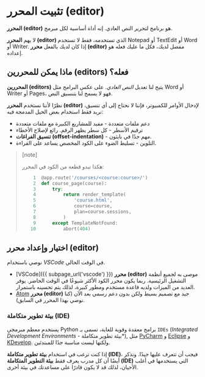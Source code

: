 # تثبيت **المحرر (editor)**

**المحرر (editor)** هو برنامج لتحرير النص العادي. إنه أداة أساسية لكل مبرمج.

لا يهم **المحرر (editor)** الذي تستخدمه، فقط لا تستخدم
Notepad أو TextEdit أو Word أو Writer.
إذا كان لديك بالفعل **محرر (editor)** مفضل لديك، فكل ما عليك فعله هو إعداده.


## ماذا يمكن للمحررين (editors) فعله؟

**المحررين (editors)**  يتيح لنا تعديل *النص العادي*. على عكس البرامج مثل Word أو Writer أو Pages، فهو لا يسمح لنا ب*تنسيق* النص.

نظرًا لأننا نستخدم **المحرر (editor)** لإدخال الأوامر للكمبيوتر، فإننا لا نحتاج إلى أي تنسيق،
نريد فقط استخدام بعض الحيل المدمجة فيه:
* دعم ملفات متعددة - مفيد للمشاريع الكبيرة مع ملفات متعددة
* ترقيم الأسطر - كل سطر يظهر الرقم. رائع لإصلاح الأخطاء
* **تنسيق الفراغات (offset-indentation)** - مهم جدًا في بايثون.
* التلوين - تسليط الضوء على الكود المخصص يساعد على القراءة.

> [note]
>
> هكذا تبدو قطعة من الكود في المحرر:
>
> ```python
>     1  @app.route('/courses/<course:course>/')
>     2  def course_page(course):
>     3      try:
>     4          return render_template(
>     5              'course.html',
>     6              course=course,
>     7              plan=course.sessions,
>     8          )
>     9      except TemplateNotFound:
>    10          abort(404)
> ```

## اختيار وإعداد **محرر (editor)**

نوصي باستخدام *VSCode* في الوقت الحالي.

* [VSCode]({{ subpage_url('vscode') }}) **محرر (editor)** موصى به لجميع أنظمة التشغيل الرئيسية. ربما يكون محرر الكود الأكثر شيوعًا في الوقت الحاضر. يوفر العديد من الميزات ولديه قاعدة مستخدم ومطور كبيرة، لذلك يتم تحسينه باستمرار.
* [Atom] **محرر (editor)** جيد مع تصميم بسيط ولكن بدون دعم رسمي بعد الآن (كنا نوصي بهذا المحرر في السابق).

### بيئة تطوير متكاملة (IDE)

يستخدم معظم مبرمجي Python برامج معقدة وقوية للغاية، تسمى بـ `IDEs`
(*Integrated Development Environments* - بيئة تطوير متكاملة*),
مثل [PyCharm] و [Eclipse] و [KDevelop].
ولكنها ليست مناسبة جدًا للمبتدئين.

إذا كنت ترغب في استخدام **بيئة تطوير متكاملة (IDE)**، فيجب أن تتعرف عليها جيدًا. وتذكر أيضًا
أن كل مدرب يعرف فقط **بيئة التطوير المتكاملة (IDE)** التي يستخدمها في أغلب الأحيان، لذلك قد لا يكون قادرًا على مساعدتك في بيئة أخرى.

[PyCharm]: https://www.jetbrains.com/pycharm/
[Eclipse]: https://eclipse.org/
[KDevelop]: https://www.kdevelop.org/
[atom]: https://github.blog/news-insights/product-news/sunsetting-atom/